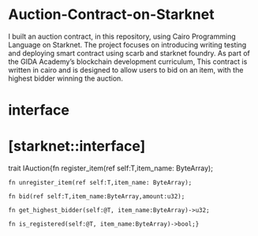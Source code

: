 # Auction-Contract-on-Starknet
I built an auction contract, in this repository, using Cairo Programming Language on Starknet.
The project focuses on introducing writing testing and deploying smart contract using scarb and starknet foundry.
As part of the GIDA Academy’s blockchain development curriculum, This contract is written in cairo and is designed to allow users to bid on an item, with the highest bidder winning the auction. 

# interface


# [starknet::interface]
trait IAuction<T>{fn register_item(ref self:T,item_name: ByteArray);

    fn unregister_item(ref self:T,item_name: ByteArray);

    fn bid(ref self:T,item_name:ByteArray,amount:u32);

    fn get_highest_bidder(self:@T, item_name:ByteArray)->u32;
    
    fn is_registered(self:@T, item_name:ByteArray)->bool;}
